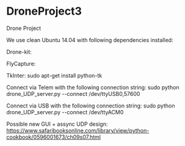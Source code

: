# DroneProject3
Drone Project

We use clean Ubuntu 14.04 with following dependencies installed:

Drone-kit:

FlyCapture:

TkInter:
sudo apt-get install python-tk

Connect via Telem with the following connection string:
sudo python drone_UDP_server.py --connect /dev/ttyUSB0,57600

Connect via USB with the following connection string:
sudo python drone_UDP_server.py --connect /dev/ttyACM0

Possible new GUI + assync UDP design:
https://www.safaribooksonline.com/library/view/python-cookbook/0596001673/ch09s07.html
